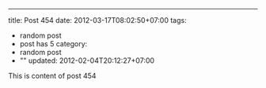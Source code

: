 ---
title: Post 454
date: 2012-03-17T08:02:50+07:00
tags:
  - random post
  - post has 5
category:
  - random post
  - ""
updated: 2012-02-04T20:12:27+07:00

This is content of post 454